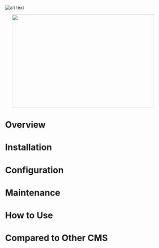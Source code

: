 ![alt text](https://elgg.org/cache/1545410058/default/logo-full.svg)

<p align="center">
  <img width="460" height="300" src="https://elgg.org/cache/1545410058/default/logo-full.svg">
</p>

# Overview
# Installation
# Configuration
# Maintenance
# How to Use
# Compared to Other CMS

